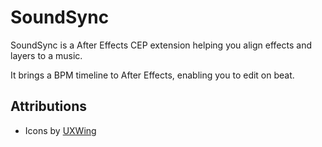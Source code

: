 # SoundSync

SoundSync is a After Effects CEP extension helping you align effects and layers to a music.

It brings a BPM timeline to After Effects, enabling you to edit on beat.

## Attributions

- Icons by [UXWing](https://uxwing.com/)